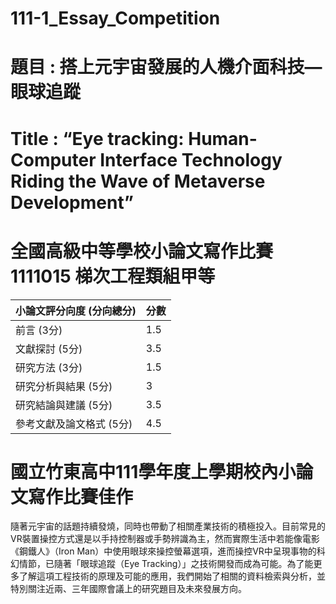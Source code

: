 # 111-1_Essay_Competition

# 題目 : 搭上元宇宙發展的人機介面科技—眼球追蹤
# Title : “Eye tracking: Human-Computer Interface Technology Riding the Wave of Metaverse Development”

# 全國高級中等學校小論文寫作比賽1111015 梯次工程類組甲等

| 小論文評分向度 (分向總分)  | 分數 |
| ----- | -------- |
| 前言 (3分) | 1.5        |
| 文獻探討 (5分) | 3.5       |
| 研究方法 (3分) | 1.5       |
| 研究分析與結果 (5分) | 3       |
| 研究結論與建議 (5分) | 3.5       |
| 參考文獻及論文格式 (5分) | 4.5       |

# 國立竹東高中111學年度上學期校內小論文寫作比賽佳作



隨著元宇宙的話題持續發燒，同時也帶動了相關產業技術的積極投入。目前常見的VR裝置操控方式還是以手持控制器或手勢辨識為主，然而實際生活中若能像電影《鋼鐵人》（Iron Man）中使用眼球來操控螢幕選項，進而操控VR中呈現事物的科幻情節，已隨著「眼球追蹤（Eye Tracking）」之技術開發而成為可能。為了能更多了解這項工程技術的原理及可能的應用，我們開始了相關的資料檢索與分析，並特別關注近兩、三年國際會議上的研究題目及未來發展方向。

